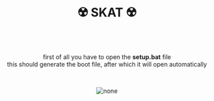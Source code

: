 
<h1 align="center"> ☢️ SKAT ☢️ </h1>
<br>
<br>
<p align="center">
  first of all you have to open the <strong>setup.bat</strong> file
  <br>
  this should generate the boot file, after which it will open automatically
</p>
<br>
<p align="center">
  <img src=https://user-images.githubusercontent.com/59760485/181817713-dd42c39b-3943-418f-a294-707034eda921.png alt="none">
<p>
<br>
 
